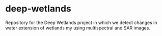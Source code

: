 # deep-wetlands
Repository for the Deep Wetlands project in which we detect changes in water extension of wetlands my using multispectral and SAR images.
